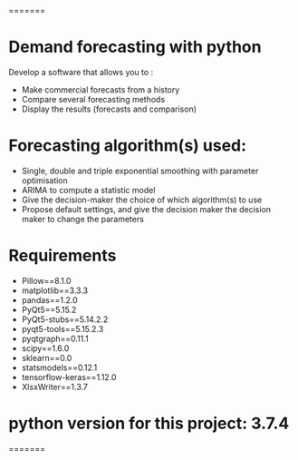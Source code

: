 =======

# Demand forecasting with python
Develop a software that allows you to :
- Make commercial forecasts from a history
- Compare several forecasting methods
- Display the results (forecasts and comparison)

# Forecasting algorithm(s) used:
- Single, double and triple exponential smoothing with parameter optimisation 
- ARIMA to compute a statistic model
- Give the decision-maker the choice of which algorithm(s) to use
- Propose default settings, and give the decision maker the decision maker to change the parameters
 
# Requirements 
- Pillow==8.1.0
- matplotlib==3.3.3
- pandas==1.2.0
- PyQt5==5.15.2
- PyQt5-stubs==5.14.2.2
- pyqt5-tools==5.15.2.3
- pyqtgraph==0.11.1
- scipy==1.6.0
- sklearn==0.0
- statsmodels==0.12.1
- tensorflow-keras==1.12.0
- XlsxWriter==1.3.7

# python version for this project: 3.7.4
=======

